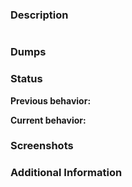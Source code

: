 <!-- Questions can be asked at Gitter: https://gitter.im/Cxbx-Reloaded/Lobby
This template is meant to help create quality reports, please use it
Here is an example issue that also shows the basics: https://github.com/BenNottelling/game-compatibility/issues/1 -->


### Description
<!-- Provide a simple description of what's going on below -->



<!-- If the game displays an error message: -->
<!-- Click inside the window, press CTRL+C to copy, and paste between the apostrophes below -->
```

```

### Dumps 
<!--XBE Dump, KrnlDebug, HLE Cache, ETC -->




### Status
**Previous behavior:** 
<!-- If there is no known previous behavior (e.g. you're creating the issue) just put 'None reported' -->


**Current behavior:**
<!-- Can be similar to your desciption, just shorter and more concise -->



### Screenshots <!-- Errors, Graphics, Glitches, ETC -->



### Additional Information
<!-- Any additional information such as configuration, version hash, or other comments -->

